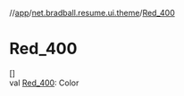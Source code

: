 //[app](../../index.md)/[net.bradball.resume.ui.theme](index.md)/[Red_400](-red_400.md)

# Red_400

[]\
val [Red_400](-red_400.md): Color
